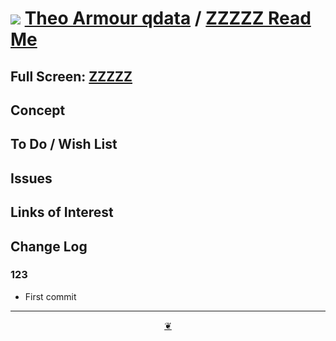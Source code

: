 # [![](https://pushme-pullyou.github.io/tootoo-2022/assets/icons/mark-github.svg )](https://github.com/theo-armour/qdata/ "Source code on GitHub" ) [Theo Armour qdata]( https://theo-armour.github.io/qdata/ "Home page" ) / [ZZZZZ Read Me]( https://theo-armour.github.io/qdata/#lib-templates/README.md "2022-08-04" )


<!--@@@
<div class=iframe-resize ><iframe src=https://theo-armour.github.io/qdata/ xxxxx/ height=100% width=100% ></iframe></div>
_"ZZZZZ" in a resizable window. One finger to rotate. Two to zoom._
@@@-->

## Full Screen: [ZZZZZ]( https://theo-armour.github.io/qdata/xxxxx/ )


## Concept


## To Do / Wish List


## Issues


## Links of Interest


## Change Log


### 123

* First commit


***

<center title="Hello! Click me to go up to the top" ><a class=aDingbat href=javascript:window.scrollTo(0,0);> ❦ </a></center>
